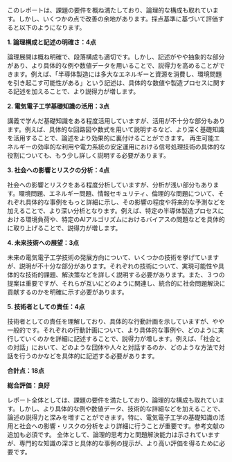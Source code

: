 このレポートは、課題の要件を概ね満たしており、論理的な構成も取れています。しかし、いくつかの点で改善の余地があります。採点基準に基づいて評価すると以下のようになります。


**1. 論理構成と記述の明確さ：4点**

論理展開は概ね明確で、段落構成も適切です。しかし、記述がやや抽象的な部分があり、より具体的な例や数値データを用いることで、説得力を高めることができます。例えば、「半導体製造には多大なエネルギーと資源を消費し、環境問題を引き起こす可能性がある」という記述は、具体的な数値や製造プロセスに関する記述を加えることで、より説得力が増します。


**2. 電気電子工学基礎知識の活用：3点**

講義で学んだ基礎知識をある程度活用していますが、活用が不十分な部分もあります。例えば、具体的な回路図や数式を用いて説明するなど、より深く基礎知識を活用することで、論述をより効果的に裏付けることができます。  再生可能エネルギーの効率的な利用や電力系統の安定運用における信号処理技術の具体的な役割についても、もう少し詳しく説明する必要があります。


**3. 社会への影響とリスクの分析：4点**

社会への影響とリスクをある程度分析していますが、分析が浅い部分もあります。環境問題、エネルギー問題、情報セキュリティ、倫理的な問題について、それぞれ具体的な事例をもっと詳細に示し、その影響の程度や将来的な予測などを加えることで、より深い分析となります。例えば、特定の半導体製造プロセスにおける環境負荷や、特定のAIアルゴリズムにおけるバイアスの問題などを具体的に取り上げることで、説得力が増します。


**4. 未来技術への展望：3点**

未来の電気電子工学技術の発展方向について、いくつかの技術を挙げていますが、説明が不十分な部分があります。それぞれの技術について、実現可能性や具体的な技術的課題、解決策などを詳しく説明する必要があります。また、３つの提案は重要ですが、それらが互いにどのように関連し、統合的に社会問題解決に貢献するのかを明確に示す必要があります。


**5. 技術者としての責任：4点**

技術者としての責任を理解しており、具体的な行動計画を示していますが、やや一般的です。それぞれの行動計画について、より具体的な事例や、どのように実行していくのかを詳細に記述することで、説得力が増します。例えば、「社会との対話」において、どのような団体や人々と対話するのか、どのような方法で対話を行うのかなどを具体的に記述する必要があります。


**合計点：18点**


**総合評価：良好**

レポート全体としては、課題の要件を満たしており、論理的な構成も取れています。しかし、より具体的な例や数値データ、技術的な詳細などを加えることで、論述の説得力と深みを増すことができます。特に、電気電子工学の基礎知識の活用と社会への影響・リスクの分析をより詳細に行うことが重要です。参考文献の追加も必須です。  全体として、論理的思考力と問題解決能力は示されていますが、専門的な知識の深さと具体的な事例の提示が、より高い評価を得るために必要です。
